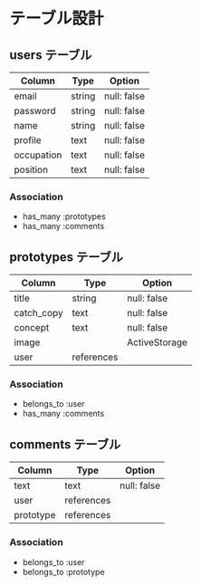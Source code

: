 # テーブル設計

## users テーブル

| Column           | Type   | Option      |
| ---------------- | ------ | ----------- |
| email            | string | null: false |
| password         | string | null: false |
| name             | string | null: false |
| profile          | text   | null: false |
| occupation       | text   | null: false |
| position         | text   | null: false |

### Association

- has_many :prototypes
- has_many :comments

## prototypes テーブル

| Column           | Type       | Option        |
| ---------------- | ---------- | ------------- |
| title            | string     | null: false   |
| catch_copy       | text       | null: false   |
| concept          | text       | null: false   |
| image            |            | ActiveStorage |
| user             | references |               |

### Association

- belongs_to :user
- has_many :comments

## comments テーブル

| Column           | Type       | Option      |
| ---------------- | ---------- | ----------- |
| text             | text       | null: false |
| user             | references |             |
| prototype        | references |             |

### Association

- belongs_to :user
- belongs_to :prototype